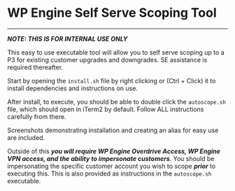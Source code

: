 # WP Engine Self Serve Scoping Tool

---

***NOTE: THIS IS FOR INTERNAL USE ONLY***

This easy to use executable tool will allow you to self serve scoping up to a P3 for existing customer upgrades and downgrades. SE assistance is required thereafter. 

Start by opening the `install.sh` file by right clicking or (Ctrl + Click) it to install dependencies and instructions on use.

After install, to execute, you should be able to double click the `autoscope.sh` file, which should open in iTerm2 by default. Follow ALL instructions carefully from there.

Screenshots demonstrating installation and creating an alias for easy use are included.

Outside of this ***you will require WP Engine Overdrive Access, WP Engine VPN access, and the ability to impersonate customers***. You should be impersonating the specific customer account you wish to scope ***prior*** to executing this. This is also provided as instructions in the `autoscope.sh` executable.